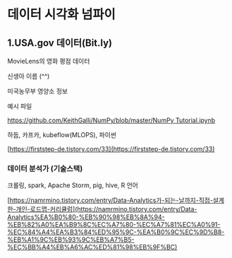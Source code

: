 # 데이터 시각화 넘파이

## 1.USA.gov 데이터(Bit.ly)

MovieLens의 영화 평점 데이터

신생아 이름 (^^)

미국농무부 영양소 정보

예시 파일

[https://github.com/KeithGalli/NumPy/blob/master/NumPy Tutorial.ipynb](https://github.com/KeithGalli/NumPy/blob/master/NumPy%20Tutorial.ipynb)



하둡, 카프카, kubeflow(MLOPS), 파이썬

[https://firststep-de.tistory.com/33](https://firststep-de.tistory.com/33)

### 데이터 분석가 (기술스택)

크롤링, spark, Apache Storm, pig, hive,  R 언어

[https://namrmino.tistory.com/entry/Data-Analytics가-되는-날까지-직접-설계한-개인-로드맵-커리큘럼](https://namrmino.tistory.com/entry/Data-Analytics%EA%B0%80-%EB%90%98%EB%8A%94-%EB%82%A0%EA%B9%8C%EC%A7%80-%EC%A7%81%EC%A0%91-%EC%84%A4%EA%B3%84%ED%95%9C-%EA%B0%9C%EC%9D%B8-%EB%A1%9C%EB%93%9C%EB%A7%B5-%EC%BB%A4%EB%A6%AC%ED%81%98%EB%9F%BC)
